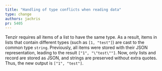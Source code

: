 ```yaml
---
title: "Handling of type conflicts when reading data"
type: change
authors: jachris
pr: 5405
---
```


Tenzir requires all items of a list to have the same type. As a result, items in
lists that contain different types (such as `[1, "test"]`) are cast to the
common type `string`. Previously, all items were stored with their JSON
representation, leading to the result `["1", "\"test\""]`. Now, only lists and
record are stored as JSON, and strings are preserved without extra quotes. Thus,
the new output is `["1", "test"]`.
